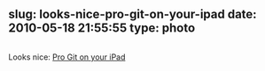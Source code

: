 slug: looks-nice-pro-git-on-your-ipad
date: 2010-05-18 21:55:55
type: photo
---

<a href="http://progit.org/2010/05/17/progit-for-the-ipad.html?utm_source=feedburner&utm_medium=feed&utm_campaign=Feed%3A+ProGitBook+%28Git+Book+Blog%29"><img src="{{@asset.url swerner/tumblr/2010-05-18-looks-nice-pro-git-on-your-ipad-1812bcaec4.png}}" alt=""/></a>

Looks nice: [Pro Git on your iPad](http://progit.org/2010/05/17/progit-for-the-ipad.html?utm_source=feedburner&utm_medium=feed&utm_campaign=Feed%3A+ProGitBook+%28Git+Book+Blog%29)
